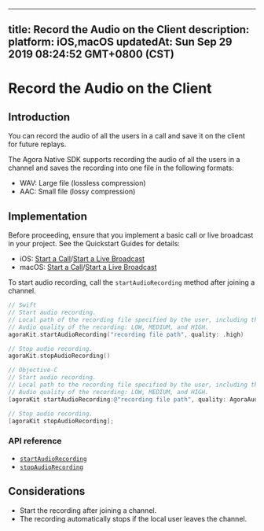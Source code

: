 
---
title: Record the Audio on the Client
description: 
platform: iOS,macOS
updatedAt: Sun Sep 29 2019 08:24:52 GMT+0800 (CST)
---
# Record the Audio on the Client
## Introduction

You can record the audio of all the users in a call and save it on the client for future replays. 

The Agora Native SDK supports recording the audio of all the users in a channel and saves the recording into one file in the following formats: 

- WAV: Large file (lossless compression)
- AAC: Small file (lossy compression)

## Implementation

Before proceeding, ensure that you implement a basic call or live broadcast in your project. See the Quickstart Guides for details:

- iOS: [Start a Call](../../en/Voice/start_call_ios.md)/[Start a Live Broadcast](../../en/Voice/start_live_ios.md)
- macOS: [Start a Call](../../en/Voice/start_call_mac.md)/[Start a Live Broadcast](../../en/Voice/start_live_mac.md)

To start audio recording, call the `startAudioRecording` method after joining a channel.

```swift
// Swift
// Start audio recording.
// Local path of the recording file specified by the user, including the filename and format.
// Audio quality of the recording: LOW, MEDIUM, and HIGH.
agoraKit.startAudioRecording("recording file path", quality: .high)

// Stop audio recording.
agoraKit.stopAudioRecording()
```

```objective-c
// Objective-C
// Start audio recording.
// Local path to the recording file specified by the user, including the filename and format.
// Audio quality of the recording: LOW, MEDIUM, and HIGH.
[agoraKit startAudioRecording:@"recording file path", quality: AgoraAudioRecordingQualityHigh];

// Stop audio recording.
[agoraKit stopAudioRecording];
```

### API reference

- [`startAudioRecording`](https://docs.agora.io/en/Voice/API%20Reference/oc/Classes/AgoraRtcEngineKit.html#//api/name/startAudioRecording:quality:)
- [`stopAudioRecording`](https://docs.agora.io/en/Voice/API%20Reference/oc/Classes/AgoraRtcEngineKit.html#//api/name/stopAudioRecording)

## Considerations

- Start the recording after joining a channel.
- The recording automatically stops if the local user leaves the channel. 
